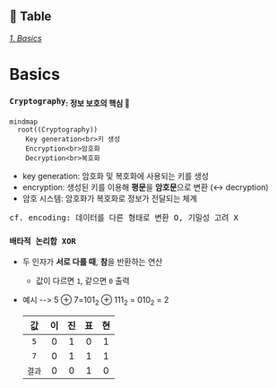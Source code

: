 ## 📝 Table <br>
[*1. Basics*](#basics)


# Basics
### ```Cryptography```<sub>: 정보 보호의 핵심 🔑</sub>
```mermaid
mindmap
  root((Cryptography))
    Key generation<br>키 생성
    Encryption<br>암호화
    Decryption<br>복호화
```
* key generation: 암호화 및 복호화에 사용되는 키를 생성
* encryption: 생성된 키를 이용해 **평문**을 **암호문**으로 변환 (↔ decryption)
* 암호 시스템: 암호화가 복호화로 정보가 전달되는 체계
<pre>cf. encoding: 데이터를 다른 형태로 변환 O, 기밀성 고려 X</pre>

### ```배타적 논리합 XOR```
* 두 인자가 **서로 다를 때**, **참**을 반환하는 연산
  * 값이 다르면 ```1```, 같으면 ```0``` 출력
* 예시 --> 5 ⊕ 7=101<sub>2</sub> ⊕ 111<sub>2</sub> = 010<sub>2</sub> = 2

  |값|이|진|표|현|
  |:---:|:---:|:---:|:---:|:---:|
  |```5```|0|1|0|1|
  |```7```|0|1|1|1|
  |```결과```|0|0|1|0|
